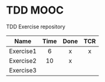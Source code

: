 # TDD MOOC

TDD Exercise repository

| Name   | Time   | Done   | TCR   |
| ------ | :----: | :-----: | :----:|
| Exercise1 | 6 | x | x |
| Exercise2 | 10 | x |  |
| Exercise3 |  |  |  |
